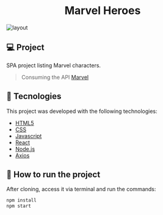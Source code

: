 <h1 align="center">
    Marvel Heroes
</h1>

![layout](https://user-images.githubusercontent.com/61991172/120137404-9ac2f080-c1aa-11eb-81fd-e4b6ae355882.png)

## 💻 Project

SPA project listing Marvel characters.

> Consuming the API [Marvel](https://developer.marvel.com/)

## 🔧 Tecnologies

This project was developed with the following technologies:

- [HTML5](https://developer.mozilla.org/pt-BR/docs/Web/HTML)
- [CSS](https://developer.mozilla.org/pt-BR/docs/Web/CSS)
- [Javascript](https://developer.mozilla.org/pt-BR/docs/Web/JavaScript)
- [React](https://reactjs.org/)
- [Node.js](https://nodejs.org/en/)
- [Axios](https://axios-http.com/)

## 🤔 How to run the project

After cloning, access it via terminal and run the commands:

```sh
npm install
npm start
```

